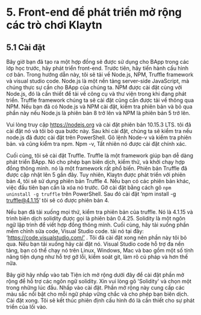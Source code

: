 # 5. Front-end để phát triển mở rộng các trò chơi Klaytn
 
## 5.1 Cài đặt


Bây giờ bạn đã tạo ra một hợp đồng sẽ được sử dụng cho BApp trong các lớp học trước, hãy phát triển front-end. 
Trước tiên, hãy tiến hành cấu hình cơ bản. 
Trong hướng dẫn này, tôi sẽ tải về Node.js, NPM, Truffle framework và visual studio code. 
Node.js là một nền tảng server-side JavaScript, mà chúng thực sự cần cho BApp của chúng ta. 
NPM được cài đặt cùng với Node.js, đó là cần thiết để tải về công cụ và thư viện trong khi đang phát triển. 
Truffle framework chúng ta sẽ cài đặt cũng cần được tải về thông qua NPM. 
Nếu bạn đã có Node.js và NPM cài đặt, kiểm tra phiên bản và bỏ qua phần này nếu Node.js là phiên bản 8 trở lên và NPM là phiên bản 5 trở lên.


Vui lòng truy cập https://nodejs.org và cài đặt phiên bản 10.15.3 LTS.
tôi đã cài đặt nó và tôi bỏ qua bước này.
Sau khi cài đặt, chúng ta sẽ kiểm tra nếu node.js đã được cài đặt trên PowerShell. 
Gõ lệnh Node-v và kiểm tra phiên bản. và cũng kiểm tra npm. Npm -v, Tất nhiên nó được cài đặt chính xác.

Cuối cùng, tôi sẽ cài đặt Truffle. 
Truffle là một framework giúp bạn dễ dàng phát triển BApp. 
Nó cho phép bạn biên dịch, kiểm thử, và khởi chạy hợp đồng thông minh.
nó là một framework rất phổ biến. 
Phiên bản Truffle đã được cập nhật lên 5 gần đây.
Tuy nhiên,  Klaytn được phát triển với phiên bản 4, tôi sẽ sử dụng phiên bản Truffle 4. 
Nếu bạn có các phiên bản khác, việc đầu tiên bạn cần là xóa nó trước.
Gỡ cài đặt bằng cách gõ `npm uninstall -g truffle` trên PowerShell. 
Sau đó cài đặt ‘npm install -g truffle@4.1.15’ tôi sẽ có được phiên bản 4.



Nếu bạn đã tải xuống mọi thứ, kiểm tra phiên bản của truffle. 
Nó là 4.1.15 và trình biên dịch solidity được gọi là phiên bản 0.4.25.
Solidity là một ngôn ngữ lập trình để viết hợp đồng thông minh. Cuối cùng, hãy tải xuống phần mềm chỉnh sửa code, Visual Studio code. tải nó tại đây: ‘https://code.visualstudio.com/’ . 
Tôi đã cài đặt xong nên phần này tôi bỏ qua.
Nếu bạn tải xuống hãy cài đặt nó.
Visual Studio code hỗ  trợ đa nền tảng, bạn có thể  chạy nó trên Linux, Windows, Mac và bao gồm một số tính năng tiện dụng như hỗ trợ gỡ lỗi, kiểm soát git, làm rõ cú pháp và hơn thế nữa.




Bây giờ hãy nhấp vào tab Tiện ích mở rộng dưới đây để cài đặt phần mở rộng để hỗ trợ các ngôn ngữ solidity. Xin vui lòng gõ 'Solidity' và chọn một trong những lúc đầu. 
Nhấp vào cài đặt. Phần mở rộng này cung cấp các màu sắc nổi bật cho mỗi ngữ pháp vững chắc và cho phép bạn biên dịch. 
Cài đặt xong. Tôi sẽ kết thúc phiên định cấu hình đó là cần thiết cho sự phát triển của lối vào.

